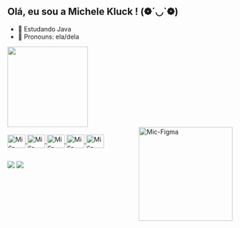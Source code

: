 ## Olá, eu sou a Michele Kluck ! (❁´◡`❁)
- 🌱 Estudando Java
- 🐸 Pronouns: ela/dela
<div>
  <a href="https://github.com/michelekluck">
    <img height="180cm" src="https://github-readme-stats.vercel.app/api/top-langs/?username=michelekluck&hide_progress=false&theme=blue-green">
</div>
    
  <img align="right" alt="Mic-Figma" height="210cm" src="https://user-images.githubusercontent.com/74038190/236544207-c4f427b3-be04-4cfe-a3d2-2eabb0d2de73.gif" />
    
<div style="display: inline_block"><br>
  <img align="center" alt="Mic-JAVASCRIPT" height="30" width="40" src="https://cdn.jsdelivr.net/gh/devicons/devicon/icons/javascript/javascript-original.svg"/>
  <img align="center" alt="Mic-CSS3" height="30" width="40" src="https://cdn.jsdelivr.net/gh/devicons/devicon/icons/css3/css3-original.svg"/>
  <img align="center" alt="Mic-HTML5" height="30" width="40" src="https://cdn.jsdelivr.net/gh/devicons/devicon/icons/html5/html5-original.svg" />
  <img align="center" alt="Mic-Figma" height="30" width="40" src="https://cdn.jsdelivr.net/gh/devicons/devicon/icons/figma/figma-original.svg" />
  <img align="center" alt="Mic-Python" height="30" width="40" src="https://cdn.jsdelivr.net/gh/devicons/devicon@latest/icons/python/python-original.svg" />
  
</div>
    
##

<div>
 <a href="https://www.linkedin.com/in/michelekluck/" target="_blank"><img src="https://img.shields.io/badge/LinkedIn-0077B5?style=for-the-badge&logo=linkedin&logoColor=white" target="_blank"></a>
  <a href="https://www.behance.net/michelekluck" target="_blank"><img src="https://img.shields.io/badge/-Behance-blue?style=for-the-badge&logo=behance&logoColor=white" target="_blank"></a>
</div>



          
          
